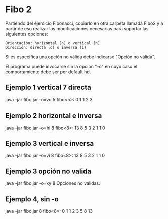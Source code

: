 Fibo 2
=============

Partiendo del ejercicio Fibonacci, copiarlo en otra carpeta llamada Fibo2 y a partir de eso realizar las modificaciones necesarias para soportar las siguientes opciones:

    Orientación: horizontal (h) o vertical (h)
    Dirección: directa (d) o inversa (i)

Si es especifica una opción no válida debe indicarse "Opción no válida".

El programa puede invocarse sin la opción "-o" en cuyo caso el comportamiento debe ser por default hd.

## Ejemplo 1 vertical 7 directa
java -jar fibo.jar -o=vd 5
fibo<5>:
0
1
1
2
3

## Ejemplo 2 horizontal e inversa
java -jar fibo.jar -o=hi 8
fibo<8>: 13 8 5 3 2 1 1 0

## Ejemplo 3 vertical e inversa
java -jar fibo.jar -o=vi 8
fibo<8>: 
13
8
5
3
2
1
1
0

## Ejemplo 3 opción no valida
java -jar fibo.jar -o=xy 8
Opciones no validas.

## Ejemplo 4, sin -o
java -jar fibo.jar 8
fibo<8>: 0 1 1 2 3 5 8 13
